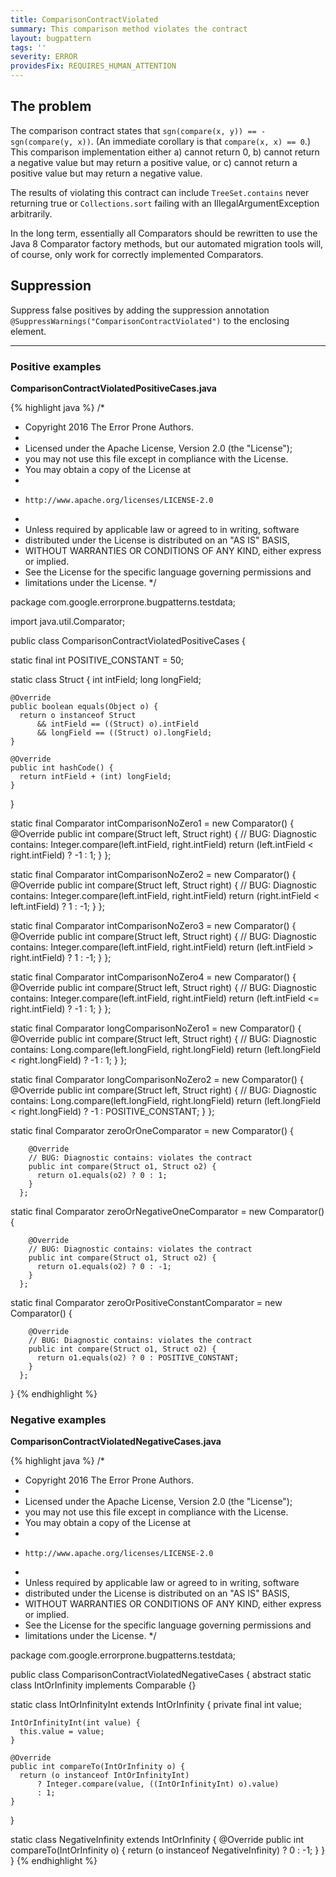 ```yaml
---
title: ComparisonContractViolated
summary: This comparison method violates the contract
layout: bugpattern
tags: ''
severity: ERROR
providesFix: REQUIRES_HUMAN_ATTENTION
---
```


<!--
*** AUTO-GENERATED, DO NOT MODIFY ***
To make changes, edit the @BugPattern annotation or the explanation in docs/bugpattern.
-->

## The problem
The comparison contract states that `sgn(compare(x, y)) == -sgn(compare(y, x))`.
(An immediate corollary is that `compare(x, x) == 0`.) This comparison
implementation either a) cannot return 0, b) cannot return a negative value but
may return a positive value, or c) cannot return a positive value but may return
a negative value.

The results of violating this contract can include `TreeSet.contains` never
returning true or `Collections.sort` failing with an IllegalArgumentException
arbitrarily.

In the long term, essentially all Comparators should be rewritten to use the
Java 8 Comparator factory methods, but our automated migration tools will, of
course, only work for correctly implemented Comparators.

## Suppression
Suppress false positives by adding the suppression annotation `@SuppressWarnings("ComparisonContractViolated")` to the enclosing element.

----------

### Positive examples
__ComparisonContractViolatedPositiveCases.java__

{% highlight java %}
/*
 * Copyright 2016 The Error Prone Authors.
 *
 * Licensed under the Apache License, Version 2.0 (the "License");
 * you may not use this file except in compliance with the License.
 * You may obtain a copy of the License at
 *
 *     http://www.apache.org/licenses/LICENSE-2.0
 *
 * Unless required by applicable law or agreed to in writing, software
 * distributed under the License is distributed on an "AS IS" BASIS,
 * WITHOUT WARRANTIES OR CONDITIONS OF ANY KIND, either express or implied.
 * See the License for the specific language governing permissions and
 * limitations under the License.
 */

package com.google.errorprone.bugpatterns.testdata;

import java.util.Comparator;

public class ComparisonContractViolatedPositiveCases {

  static final int POSITIVE_CONSTANT = 50;

  static class Struct {
    int intField;
    long longField;

    @Override
    public boolean equals(Object o) {
      return o instanceof Struct
          && intField == ((Struct) o).intField
          && longField == ((Struct) o).longField;
    }

    @Override
    public int hashCode() {
      return intField + (int) longField;
    }
  }

  static final Comparator<Struct> intComparisonNoZero1 =
      new Comparator<Struct>() {
        @Override
        public int compare(Struct left, Struct right) {
          // BUG: Diagnostic contains: Integer.compare(left.intField, right.intField)
          return (left.intField < right.intField) ? -1 : 1;
        }
      };

  static final Comparator<Struct> intComparisonNoZero2 =
      new Comparator<Struct>() {
        @Override
        public int compare(Struct left, Struct right) {
          // BUG: Diagnostic contains: Integer.compare(left.intField, right.intField)
          return (right.intField < left.intField) ? 1 : -1;
        }
      };

  static final Comparator<Struct> intComparisonNoZero3 =
      new Comparator<Struct>() {
        @Override
        public int compare(Struct left, Struct right) {
          // BUG: Diagnostic contains: Integer.compare(left.intField, right.intField)
          return (left.intField > right.intField) ? 1 : -1;
        }
      };

  static final Comparator<Struct> intComparisonNoZero4 =
      new Comparator<Struct>() {
        @Override
        public int compare(Struct left, Struct right) {
          // BUG: Diagnostic contains: Integer.compare(left.intField, right.intField)
          return (left.intField <= right.intField) ? -1 : 1;
        }
      };

  static final Comparator<Struct> longComparisonNoZero1 =
      new Comparator<Struct>() {
        @Override
        public int compare(Struct left, Struct right) {
          // BUG: Diagnostic contains: Long.compare(left.longField, right.longField)
          return (left.longField < right.longField) ? -1 : 1;
        }
      };

  static final Comparator<Struct> longComparisonNoZero2 =
      new Comparator<Struct>() {
        @Override
        public int compare(Struct left, Struct right) {
          // BUG: Diagnostic contains: Long.compare(left.longField, right.longField)
          return (left.longField < right.longField) ? -1 : POSITIVE_CONSTANT;
        }
      };

  static final Comparator<Struct> zeroOrOneComparator =
      new Comparator<Struct>() {

        @Override
        // BUG: Diagnostic contains: violates the contract
        public int compare(Struct o1, Struct o2) {
          return o1.equals(o2) ? 0 : 1;
        }
      };

  static final Comparator<Struct> zeroOrNegativeOneComparator =
      new Comparator<Struct>() {

        @Override
        // BUG: Diagnostic contains: violates the contract
        public int compare(Struct o1, Struct o2) {
          return o1.equals(o2) ? 0 : -1;
        }
      };

  static final Comparator<Struct> zeroOrPositiveConstantComparator =
      new Comparator<Struct>() {

        @Override
        // BUG: Diagnostic contains: violates the contract
        public int compare(Struct o1, Struct o2) {
          return o1.equals(o2) ? 0 : POSITIVE_CONSTANT;
        }
      };
}
{% endhighlight %}

### Negative examples
__ComparisonContractViolatedNegativeCases.java__

{% highlight java %}
/*
 * Copyright 2016 The Error Prone Authors.
 *
 * Licensed under the Apache License, Version 2.0 (the "License");
 * you may not use this file except in compliance with the License.
 * You may obtain a copy of the License at
 *
 *     http://www.apache.org/licenses/LICENSE-2.0
 *
 * Unless required by applicable law or agreed to in writing, software
 * distributed under the License is distributed on an "AS IS" BASIS,
 * WITHOUT WARRANTIES OR CONDITIONS OF ANY KIND, either express or implied.
 * See the License for the specific language governing permissions and
 * limitations under the License.
 */

package com.google.errorprone.bugpatterns.testdata;

public class ComparisonContractViolatedNegativeCases {
  abstract static class IntOrInfinity implements Comparable<IntOrInfinity> {}

  static class IntOrInfinityInt extends IntOrInfinity {
    private final int value;

    IntOrInfinityInt(int value) {
      this.value = value;
    }

    @Override
    public int compareTo(IntOrInfinity o) {
      return (o instanceof IntOrInfinityInt)
          ? Integer.compare(value, ((IntOrInfinityInt) o).value)
          : 1;
    }
  }

  static class NegativeInfinity extends IntOrInfinity {
    @Override
    public int compareTo(IntOrInfinity o) {
      return (o instanceof NegativeInfinity) ? 0 : -1;
    }
  }
}
{% endhighlight %}

